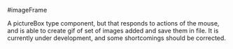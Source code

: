 #imageFrame

A pictureBox type component, but that responds to actions of the mouse, and is able to create gif of set of images added and save them in file.
It is currently under development, and some shortcomings should be corrected.